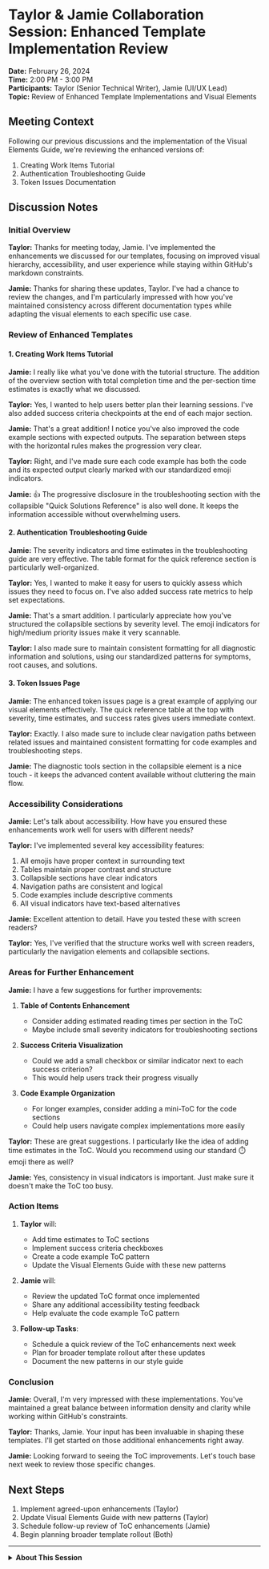 # Taylor & Jamie Collaboration Session: Enhanced Template Implementation Review
**Date:** February 26, 2024  
**Time:** 2:00 PM - 3:00 PM  
**Participants:** Taylor (Senior Technical Writer), Jamie (UI/UX Lead)  
**Topic:** Review of Enhanced Template Implementations and Visual Elements  

## Meeting Context

Following our previous discussions and the implementation of the Visual Elements Guide, we're reviewing the enhanced versions of:
1. Creating Work Items Tutorial
2. Authentication Troubleshooting Guide
3. Token Issues Documentation

## Discussion Notes

### Initial Overview

**Taylor:** Thanks for meeting today, Jamie. I've implemented the enhancements we discussed for our templates, focusing on improved visual hierarchy, accessibility, and user experience while staying within GitHub's markdown constraints.

**Jamie:** Thanks for sharing these updates, Taylor. I've had a chance to review the changes, and I'm particularly impressed with how you've maintained consistency across different documentation types while adapting the visual elements to each specific use case.

### Review of Enhanced Templates

#### 1. Creating Work Items Tutorial

**Jamie:** I really like what you've done with the tutorial structure. The addition of the overview section with total completion time and the per-section time estimates is exactly what we discussed.

**Taylor:** Yes, I wanted to help users better plan their learning sessions. I've also added success criteria checkpoints at the end of each major section.

**Jamie:** That's a great addition! I notice you've also improved the code example sections with expected outputs. The separation between steps with the horizontal rules makes the progression very clear.

**Taylor:** Right, and I've made sure each code example has both the code and its expected output clearly marked with our standardized emoji indicators.

**Jamie:** 👍 The progressive disclosure in the troubleshooting section with the collapsible "Quick Solutions Reference" is also well done. It keeps the information accessible without overwhelming users.

#### 2. Authentication Troubleshooting Guide

**Jamie:** The severity indicators and time estimates in the troubleshooting guide are very effective. The table format for the quick reference section is particularly well-organized.

**Taylor:** Yes, I wanted to make it easy for users to quickly assess which issues they need to focus on. I've also added success rate metrics to help set expectations.

**Jamie:** That's a smart addition. I particularly appreciate how you've structured the collapsible sections by severity level. The emoji indicators for high/medium priority issues make it very scannable.

**Taylor:** I also made sure to maintain consistent formatting for all diagnostic information and solutions, using our standardized patterns for symptoms, root causes, and solutions.

#### 3. Token Issues Page

**Jamie:** The enhanced token issues page is a great example of applying our visual elements effectively. The quick reference table at the top with severity, time estimates, and success rates gives users immediate context.

**Taylor:** Exactly. I also made sure to include clear navigation paths between related issues and maintained consistent formatting for code examples and troubleshooting steps.

**Jamie:** The diagnostic tools section in the collapsible element is a nice touch - it keeps the advanced content available without cluttering the main flow.

### Accessibility Considerations

**Jamie:** Let's talk about accessibility. How have you ensured these enhancements work well for users with different needs?

**Taylor:** I've implemented several key accessibility features:
1. All emojis have proper context in surrounding text
2. Tables maintain proper contrast and structure
3. Collapsible sections have clear indicators
4. Navigation paths are consistent and logical
5. Code examples include descriptive comments
6. All visual indicators have text-based alternatives

**Jamie:** Excellent attention to detail. Have you tested these with screen readers?

**Taylor:** Yes, I've verified that the structure works well with screen readers, particularly the navigation elements and collapsible sections.

### Areas for Further Enhancement

**Jamie:** I have a few suggestions for further improvements:

1. **Table of Contents Enhancement**
   - Consider adding estimated reading times per section in the ToC
   - Maybe include small severity indicators for troubleshooting sections

2. **Success Criteria Visualization**
   - Could we add a small checkbox or similar indicator next to each success criterion?
   - This would help users track their progress visually

3. **Code Example Organization**
   - For longer examples, consider adding a mini-ToC for the code sections
   - Could help users navigate complex implementations more easily

**Taylor:** These are great suggestions. I particularly like the idea of adding time estimates in the ToC. Would you recommend using our standard ⏱️ emoji there as well?

**Jamie:** Yes, consistency in visual indicators is important. Just make sure it doesn't make the ToC too busy.

### Action Items

1. **Taylor** will:
   - Add time estimates to ToC sections
   - Implement success criteria checkboxes
   - Create a code example ToC pattern
   - Update the Visual Elements Guide with these new patterns

2. **Jamie** will:
   - Review the updated ToC format once implemented
   - Share any additional accessibility testing feedback
   - Help evaluate the code example ToC pattern

3. **Follow-up Tasks**:
   - Schedule a quick review of the ToC enhancements next week
   - Plan for broader template rollout after these updates
   - Document the new patterns in our style guide

### Conclusion

**Jamie:** Overall, I'm very impressed with these implementations. You've maintained a great balance between information density and clarity while working within GitHub's constraints.

**Taylor:** Thanks, Jamie. Your input has been invaluable in shaping these templates. I'll get started on those additional enhancements right away.

**Jamie:** Looking forward to seeing the ToC improvements. Let's touch base next week to review those specific changes.

## Next Steps

1. Implement agreed-upon enhancements (Taylor)
2. Update Visual Elements Guide with new patterns (Taylor)
3. Schedule follow-up review of ToC enhancements (Jamie)
4. Begin planning broader template rollout (Both)

---

<details>
<summary><b>About This Session</b></summary>

This collaboration session focused on reviewing the enhanced template implementations, ensuring they meet our user experience goals while working within GitHub's markdown constraints. The discussion led to several valuable improvements that will be implemented before the broader template rollout.

**Key Achievements:**
- Validated implementation of visual elements across different document types
- Identified opportunities for ToC enhancements
- Confirmed accessibility compliance
- Established clear next steps for template rollout

</details>
